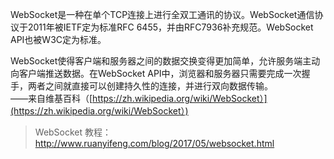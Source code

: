 WebSocket是一种在单个TCP连接上进行全双工通讯的协议。WebSocket通信协议于2011年被IETF定为标准RFC 6455，并由RFC7936补充规范。WebSocket API也被W3C定为标准。

WebSocket使得客户端和服务器之间的数据交换变得更加简单，允许服务端主动向客户端推送数据。在WebSocket API中，浏览器和服务器只需要完成一次握手，两者之间就直接可以创建持久性的连接，并进行双向数据传输。  
——来自维基百科（[https://zh.wikipedia.org/wiki/WebSocket）](https://zh.wikipedia.org/wiki/WebSocket）)



> WebSocket 教程：http://www.ruanyifeng.com/blog/2017/05/websocket.html



